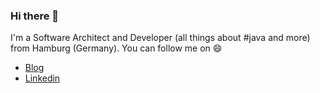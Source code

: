 ### Hi there 👋

I'm a Software Architect and Developer (all things about #java and more) from Hamburg (Germany). You can follow me on 😄

* [Blog](https://claudioaltamura.de)
* [Linkedin](https://www.linkedin.com/in/claudio-altamura-0289383/)

<!--
<img align="left" alt="Claudio Altamura's Github Stats" src="https://github-readme-stats.vercel.app/api?username=claudioaltamura&count_private=true&show_icons=true&hide_border=true&theme=buefy" />

<img alt="Claudio Altamura's Github Top Languages Stats" src="https://github-readme-stats.vercel.app/api/top-langs/?username=claudioaltamura&count_private=true&show_icons=true&hide_border=true&theme=buefy&layout=compact" />
-->

<!--
**claudioaltamura/claudioaltamura** is a ✨ _special_ ✨ repository because its `README.md` (this file) appears on your GitHub profile.

Here are some ideas to get you started:

- 🔭 I’m currently working on ...
- 🌱 I’m currently learning ...
- 👯 I’m looking to collaborate on ...
- 🤔 I’m looking for help with ...
- 💬 Ask me about ...
- 📫 How to reach me: ...
- 😄 Pronouns: ...
- ⚡ Fun fact: ...
-->
